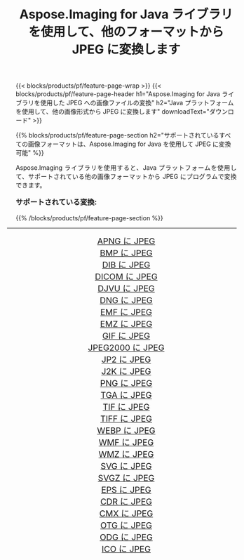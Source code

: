 ﻿---
title: Aspose.Imaging for Java ライブラリを使用して、他のフォーマットから JPEG に変換します 
weight: 3920
url: /ja/java/conversion/to/jpeg/ 
lang: ja
langdirlevel: 2
locales: zh-hans,ja,it,ru,de,es,fr,nl,id,lt,pl,pt,vi,tr,ko,zh-hant,ar,hi,th,sv,cs,uk,he
description: Aspose.Imaging を使用すると、Java を使用して他のフォーマットから JPEG に変換できます。
---

{{< blocks/products/pf/feature-page-wrap >}}
{{< blocks/products/pf/feature-page-header h1="Aspose.Imaging for Java ライブラリを使用した JPEG への画像ファイルの変換" h2="Java プラットフォームを使用して、他の画像形式から JPEG に変換します" downloadText="ダウンロード" >}}


{{% blocks/products/pf/feature-page-section  h2="サポートされているすべての画像フォーマットは、Aspose.Imaging for Java を使用して JPEG に変換可能" %}}
<p align=justify>Aspose.Imaging ライブラリを使用すると、Java プラットフォームを使用して、サポートされている他の画像フォーマットから JPEG にプログラムで変換できます。</p>
<h3 style="margin-top:16px;">
サポートされている変換:
</h3>
{{% /blocks/products/pf/feature-page-section %}}
<div class="container-fluid productfamilypage bg-gray">
    <div class="convertypes bg-gray agp-content section">
        <div class="container">
		<hr style="margin-left:-20px;"/>
		<div class="row other-converters" style="gap: 10px;font-size: 19px;text-align:center;">
		    <div class='col-md-3 other-converter remove-lp remove-rp'><a href="/imaging/ja/java/conversion/apng-to-jpeg/" style="padding:15px;">APNG に JPEG</a></div>
<div class='col-md-3 other-converter remove-lp remove-rp'><a href="/imaging/ja/java/conversion/bmp-to-jpeg/" style="padding:15px;">BMP に JPEG</a></div>
<div class='col-md-3 other-converter remove-lp remove-rp'><a href="/imaging/ja/java/conversion/dib-to-jpeg/" style="padding:15px;">DIB に JPEG</a></div>
<div class='col-md-3 other-converter remove-lp remove-rp'><a href="/imaging/ja/java/conversion/dicom-to-jpeg/" style="padding:15px;">DICOM に JPEG</a></div>
<div class='col-md-3 other-converter remove-lp remove-rp'><a href="/imaging/ja/java/conversion/djvu-to-jpeg/" style="padding:15px;">DJVU に JPEG</a></div>
<div class='col-md-3 other-converter remove-lp remove-rp'><a href="/imaging/ja/java/conversion/dng-to-jpeg/" style="padding:15px;">DNG に JPEG</a></div>
<div class='col-md-3 other-converter remove-lp remove-rp'><a href="/imaging/ja/java/conversion/emf-to-jpeg/" style="padding:15px;">EMF に JPEG</a></div>
<div class='col-md-3 other-converter remove-lp remove-rp'><a href="/imaging/ja/java/conversion/emz-to-jpeg/" style="padding:15px;">EMZ に JPEG</a></div>
<div class='col-md-3 other-converter remove-lp remove-rp'><a href="/imaging/ja/java/conversion/gif-to-jpeg/" style="padding:15px;">GIF に JPEG</a></div>
<div class='col-md-3 other-converter remove-lp remove-rp'><a href="/imaging/ja/java/conversion/jpeg2000-to-jpeg/" style="padding:15px;">JPEG2000 に JPEG</a></div>
<div class='col-md-3 other-converter remove-lp remove-rp'><a href="/imaging/ja/java/conversion/jp2-to-jpeg/" style="padding:15px;">JP2 に JPEG</a></div>
<div class='col-md-3 other-converter remove-lp remove-rp'><a href="/imaging/ja/java/conversion/j2k-to-jpeg/" style="padding:15px;">J2K に JPEG</a></div>
<div class='col-md-3 other-converter remove-lp remove-rp'><a href="/imaging/ja/java/conversion/png-to-jpeg/" style="padding:15px;">PNG に JPEG</a></div>
<div class='col-md-3 other-converter remove-lp remove-rp'><a href="/imaging/ja/java/conversion/tga-to-jpeg/" style="padding:15px;">TGA に JPEG</a></div>
<div class='col-md-3 other-converter remove-lp remove-rp'><a href="/imaging/ja/java/conversion/tif-to-jpeg/" style="padding:15px;">TIF に JPEG</a></div>
<div class='col-md-3 other-converter remove-lp remove-rp'><a href="/imaging/ja/java/conversion/tiff-to-jpeg/" style="padding:15px;">TIFF に JPEG</a></div>
<div class='col-md-3 other-converter remove-lp remove-rp'><a href="/imaging/ja/java/conversion/webp-to-jpeg/" style="padding:15px;">WEBP に JPEG</a></div>
<div class='col-md-3 other-converter remove-lp remove-rp'><a href="/imaging/ja/java/conversion/wmf-to-jpeg/" style="padding:15px;">WMF に JPEG</a></div>
<div class='col-md-3 other-converter remove-lp remove-rp'><a href="/imaging/ja/java/conversion/wmz-to-jpeg/" style="padding:15px;">WMZ に JPEG</a></div>
<div class='col-md-3 other-converter remove-lp remove-rp'><a href="/imaging/ja/java/conversion/svg-to-jpeg/" style="padding:15px;">SVG に JPEG</a></div>
<div class='col-md-3 other-converter remove-lp remove-rp'><a href="/imaging/ja/java/conversion/svgz-to-jpeg/" style="padding:15px;">SVGZ に JPEG</a></div>
<div class='col-md-3 other-converter remove-lp remove-rp'><a href="/imaging/ja/java/conversion/eps-to-jpeg/" style="padding:15px;">EPS に JPEG</a></div>
<div class='col-md-3 other-converter remove-lp remove-rp'><a href="/imaging/ja/java/conversion/cdr-to-jpeg/" style="padding:15px;">CDR に JPEG</a></div>
<div class='col-md-3 other-converter remove-lp remove-rp'><a href="/imaging/ja/java/conversion/cmx-to-jpeg/" style="padding:15px;">CMX に JPEG</a></div>
<div class='col-md-3 other-converter remove-lp remove-rp'><a href="/imaging/ja/java/conversion/otg-to-jpeg/" style="padding:15px;">OTG に JPEG</a></div>
<div class='col-md-3 other-converter remove-lp remove-rp'><a href="/imaging/ja/java/conversion/odg-to-jpeg/" style="padding:15px;">ODG に JPEG</a></div>
<div class='col-md-3 other-converter remove-lp remove-rp'><a href="/imaging/ja/java/conversion/ico-to-jpeg/" style="padding:15px;">ICO に JPEG</a></div>
                </div>
        </div>
    </div>
</div>
<br/>


